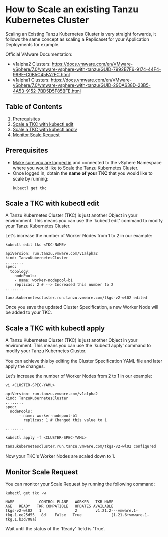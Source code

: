 # How to Scale an existing Tanzu Kubernetes Cluster

Scaling an Existing Tanzu Kubernetes Cluster is very straight forwards, it follows the same concept as scaling a Replicaset for your Application Deployments for example. 

Official VMware Documentation:
* v1alpha2 Clusters: https://docs.vmware.com/en/VMware-vSphere/7.0/vmware-vsphere-with-tanzu/GUID-7992B7F6-9174-44F4-99BE-C0B5C45FA2EC.html
* v1alpha1 Clusters: https://docs.vmware.com/en/VMware-vSphere/7.0/vmware-vsphere-with-tanzu/GUID-29DA638D-23B5-4A53-9152-7BD5D5F85BFE.html
## Table of Contents

1. [Prerequisites](#prerequisites)
1. [Scale a TKC with kubectl edit](#scale-a-tkc-with-kubectl-edit)
1. [Scale a TKC with kubectl apply](#scale-a-tkc-with-kubectl-apply)
1. [Monitor Scale Request](#monitor-scale-request)

## Prerequisites
* [Make sure you are logged in](How-to-Login.md) and connected to the vSphere Namespace where you would like to Scale the Tanzu Kubernetes Cluster.
* Once logged in, obtain the **name of your TKC** that you would like to scale by running:
    ````
    kubectl get tkc
    ````

## Scale a TKC with kubectl edit

A Tanzu Kubernetes Cluster (TKC) is just another Object in your environment. This means you can use the 'kubectl edit' command to modify your Tanzu Kubernetes Cluster.

Let's increase the number of Worker Nodes from 1 to 2 in our example:


````
kubectl edit tkc <TKC-NAME>

apiVersion: run.tanzu.vmware.com/v1alpha2
kind: TanzuKubernetesCluster
........
spec:
  topology:
    nodePools:
    - name: worker-nodepool-b1
    replicas: 2 # --> Increased this number to 2
........

tanzukubernetescluster.run.tanzu.vmware.com/tkgs-v2-wl02 edited
````

Once you save the updated Cluster Specification, a new Worker Node will be added to your TKC. 

## Scale a TKC with kubectl apply
A Tanzu Kubernetes Cluster (TKC) is just another Object in your environment. This means you can use the 'kubectl apply' command to modify your Tanzu Kubernetes Cluster.

You can achieve this by editing the Cluster Specification YAML file and later apply the changes. 

Let's increase the number of Worker Nodes from 2 to 1 in our example:

````
vi <CLUSTER-SPEC-YAML>

apiVersion: run.tanzu.vmware.com/v1alpha2
kind: TanzuKubernetesCluster
........
spec:
  nodePools:
      - name: worker-nodepool-b1
        replicas: 1 # Changed this value to 1

........

kubectl apply -f <CLUSTER-SPEC-YAML>

tanzukubernetescluster.run.tanzu.vmware.com/tkgs-v2-wl02 configured
````

Now your TKC's Worker Nodes are scaled down to 1. 

## Monitor Scale Request

You can monitor your Scale Request by running the following command:

````
kubectl get tkc -w

NAME           CONTROL PLANE   WORKER   TKR NAME                           AGE   READY   TKR COMPATIBLE   UPDATES AVAILABLE
tkgs-v2-wl02   1               2        v1.21.2---vmware.1-tkg.1.ee25d55   8d    False   True             [1.21.6+vmware.1-tkg.1.b3d708a]
````


Wait until the status of the 'Ready' field is 'True'. 


